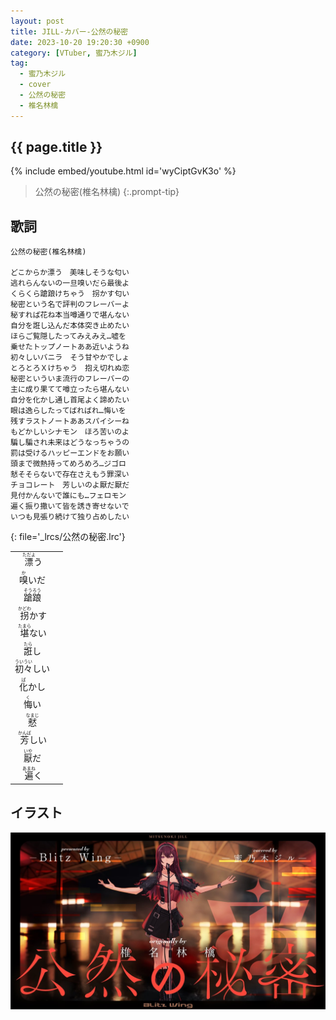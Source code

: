 ```yaml
---
layout: post
title: JILL-カバー-公然の秘密
date: 2023-10-20 19:20:30 +0900
category: [VTuber, 蜜乃木ジル]
tag: 
  - 蜜乃木ジル
  - cover
  - 公然の秘密
  - 椎名林檎
---
```


## {{ page.title }}

{% include embed/youtube.html id='wyCiptGvK3o' %}

> 公然の秘密(椎名林檎)
{:.prompt-tip}

## 歌詞

```
公然の秘密(椎名林檎)

どこからか漂う　美味しそうな匂い
逃れらんないの一旦嗅いだら最後よ
くらくら蹌踉けちゃう　拐かす匂い
秘密という名で評判のフレーバーよ
秘すれば花ね本当噂通りで堪んない
自分を誑し込んだ本体突き止めたい
ほらご覧隠したってみえみえ…嘘を
乗せたトップノートああ近いようね
初々しいバニラ　そう甘やかでしょ
とろとろＸけちゃう　抱え切れぬ恋
秘密といういま流行のフレーバーの
主に成り果てて噂立ったら堪んない
自分を化かし通し首尾よく諦めたい
眼は逸らしたってばればれ…悔いを
残すラストノートああスパイシーね
もどかしいシナモン　ほろ苦いのよ
騙し騙され未来はどうなっちゃうの
罰は受けるハッピーエンドをお願い
頭まで微熱持ってめろめろ…ジゴロ
憖そそらないで存在さえもう罪深い
チョコレート　芳しいのよ厭だ厭だ
見付かんないで誰にも…フェロモン
遍く振り撒いて皆を誘き寄せないで
いつも見張り続けて独り占めしたい
```
{: file='_lrcs/公然の秘密.lrc'}

|                                        |       |
| :------------------------------------: | :---: |
| <ruby>漂<rt>ただよ</rt>う</ruby> |       |
| <ruby>嗅<rt>か</rt>いだ</ruby> |       |
| <ruby>蹌踉<rt>そうろう</rt></ruby> |       |
| <ruby>拐<rt>かどわ</rt>かす</ruby> |       |
| <ruby>堪<rt>たまら</rt>ない</ruby> |       |
| <ruby>誑<rt>たら</rt>し</ruby> |       |
| <ruby>初々<rt>ういうい</rt>しい</ruby> |       |
| <ruby>化<rt>ば</rt>かし</ruby> |       |
| <ruby>悔<rt>く</rt>い</ruby> |       |
| <ruby>憖<rt>なまじ</rt></ruby> |       |
| <ruby>芳<rt>かんば</rt>しい</ruby> |       |
| <ruby>厭<rt>いや</rt>だ</ruby> |       |
| <ruby>遍<rt>あまね</rt>く</ruby> |       |


## イラスト

![公然の秘密](/assets/img/vtuber/jill/kouzennohimitu.jpeg)
